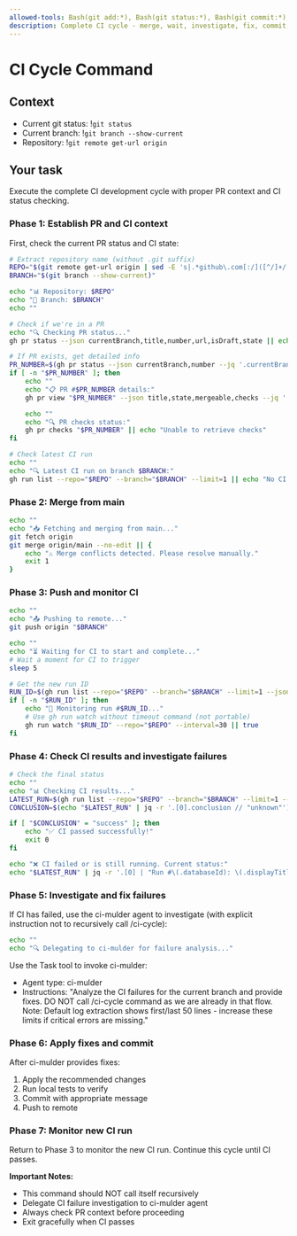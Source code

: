 ```yaml
---
allowed-tools: Bash(git add:*), Bash(git status:*), Bash(git commit:*), Bash(*), Task(*)
description: Complete CI cycle - merge, wait, investigate, fix, commit, push
---
```


# CI Cycle Command

## Context

- Current git status: !`git status`
- Current branch: !`git branch --show-current`
- Repository: !`git remote get-url origin`

## Your task

Execute the complete CI development cycle with proper PR context and CI status checking.

### Phase 1: Establish PR and CI context

First, check the current PR status and CI state:

```bash
# Extract repository name (without .git suffix)
REPO="$(git remote get-url origin | sed -E 's|.*github\.com[:/]([^/]+/[^/]+)(\.git)?$|\1|' | sed 's/\.git$//')"
BRANCH="$(git branch --show-current)"

echo "📊 Repository: $REPO"
echo "🌿 Branch: $BRANCH"
echo ""

# Check if we're in a PR
echo "🔍 Checking PR status..."
gh pr status --json currentBranch,title,number,url,isDraft,state || echo "No PR found for current branch"

# If PR exists, get detailed info
PR_NUMBER=$(gh pr status --json currentBranch,number --jq '.currentBranch.number // empty' 2>/dev/null || echo "")
if [ -n "$PR_NUMBER" ]; then
    echo ""
    echo "📋 PR #$PR_NUMBER details:"
    gh pr view "$PR_NUMBER" --json title,state,mergeable,checks --jq '. | "Title: \(.title)\nState: \(.state)\nMergeable: \(.mergeable)\nChecks: \(.checks | length) total"'

    echo ""
    echo "🔍 PR checks status:"
    gh pr checks "$PR_NUMBER" || echo "Unable to retrieve checks"
fi

# Check latest CI run
echo ""
echo "🔍 Latest CI run on branch $BRANCH:"
gh run list --repo="$REPO" --branch="$BRANCH" --limit=1 || echo "No CI runs found"
```

### Phase 2: Merge from main

```bash
echo ""
echo "📥 Fetching and merging from main..."
git fetch origin
git merge origin/main --no-edit || {
    echo "⚠️ Merge conflicts detected. Please resolve manually."
    exit 1
}
```

### Phase 3: Push and monitor CI

```bash
echo ""
echo "📤 Pushing to remote..."
git push origin "$BRANCH"

echo ""
echo "⏳ Waiting for CI to start and complete..."
# Wait a moment for CI to trigger
sleep 5

# Get the new run ID
RUN_ID=$(gh run list --repo="$REPO" --branch="$BRANCH" --limit=1 --json databaseId --jq '.[0].databaseId // empty')
if [ -n "$RUN_ID" ]; then
    echo "👀 Monitoring run #$RUN_ID..."
    # Use gh run watch without timeout command (not portable)
    gh run watch "$RUN_ID" --repo="$REPO" --interval=30 || true
fi
```

### Phase 4: Check CI results and investigate failures

```bash
# Check the final status
echo ""
echo "📊 Checking CI results..."
LATEST_RUN=$(gh run list --repo="$REPO" --branch="$BRANCH" --limit=1 --json databaseId,status,conclusion,displayTitle)
CONCLUSION=$(echo "$LATEST_RUN" | jq -r '.[0].conclusion // "unknown"')

if [ "$CONCLUSION" = "success" ]; then
    echo "✅ CI passed successfully!"
    exit 0
fi

echo "❌ CI failed or is still running. Current status:"
echo "$LATEST_RUN" | jq -r '.[0] | "Run #\(.databaseId): \(.displayTitle)\nStatus: \(.status)\nConclusion: \(.conclusion)"'
```

### Phase 5: Investigate and fix failures

If CI has failed, use the ci-mulder agent to investigate (with explicit instruction not to recursively call /ci-cycle):

```bash
echo ""
echo "🔍 Delegating to ci-mulder for failure analysis..."
```

Use the Task tool to invoke ci-mulder:

- Agent type: ci-mulder
- Instructions: "Analyze the CI failures for the current branch and provide fixes. DO NOT call /ci-cycle command as we are already in that flow. Note: Default log extraction shows first/last 50 lines - increase these limits if critical errors are missing."

### Phase 6: Apply fixes and commit

After ci-mulder provides fixes:

1. Apply the recommended changes
2. Run local tests to verify
3. Commit with appropriate message
4. Push to remote

### Phase 7: Monitor new CI run

Return to Phase 3 to monitor the new CI run. Continue this cycle until CI passes.

**Important Notes:**

- This command should NOT call itself recursively
- Delegate CI failure investigation to ci-mulder agent
- Always check PR context before proceeding
- Exit gracefully when CI passes
